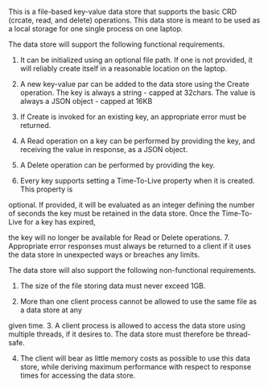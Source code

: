  This is a file-based key-value data store that supports the basic CRD (crcate, read, and delete) operations. This data store is meant to be used as a local storage for one single process on one laptop.

The data store will support the following functional requirements.

1. It can be initialized using an optional file path. If one is not provided, it will reliably create itself in a reasonable location on the laptop.

2. A new key-value par can be added to the data store using the Create operation. The key is always a string - capped at 32chars. The value is always a JSON object - capped at 16KB
3. If Create is invoked for an existing key, an appropriate error must be returned.

4. A Read operation on a key can be performed by providing the key, and receiving the value in response, as a JSON object.

5. A Delete operation can be performed by providing the key. 
6. Every key supports setting a Time-To-Live property when it is created. This property is

optional. If provided, it will be evaluated as an integer defining the number of seconds the key must be retained in the data store. Once the Time-To-Live for a key has expired,

the key will no longer be available for Read or Delete operations. 
7. Appropriate error responses must always be returned to a client if it uses the data store in unexpected ways or breaches any limits.


The data store will also support the following non-functional requirements.
1. The size of the file storing data must never exceed 1GB.

2. More than one client process cannot be allowed to use the same file as a data store at any

given time. 
3. A client process is allowed to access the data store using multiple threads, if it desires to. The data store must therefore be thread-safe.

4. The client will bear as little memory costs as possible to use this data store, while deriving maximum performance with respect to response times for accessing the data store.
